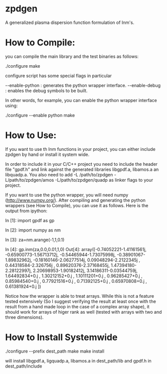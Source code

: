 zpdgen
======

A generalized plasma dispersion function formulation of Inm's.

How to Compile:
============

you can compile the main library and the test binaries as follows:

./configure
make

configure script has some special flags in particular

--enable-python : generates the python wrapper interface.
--enable-debug : enables the debug symbols to be built.

In other words, for example, you can enable the python wrapper interface using:

./configure --enable python
make

How to Use:
==========
If you want to use th Inm functions in your project, you can either include zpdgen by hand or install it system wide.

In order to include it in your C/C++ project you need to include the header file "gpdf.h" and link against the generated libraries libgpdf.a, libamos.a an libquadp.a. 
You also need to add -L /path/to/zpdgen -L/path/to/zpdgen/amos -L/path/to/zpdgen/quadp as linker flags to your project.

If you want to use the python wrapper, you will need numpy (http://www.numpy.org/). After compiling and generating the python wrappers (see How to Compile), you can use it as follows. 
Here is the output from ipython:

In [1]: import gpdf as gp

In [2]: import numpy as nm

In [3]: za=nm.arange(-1,1,0.1)

In [4]: gp.inm(za,0.0,0.01,1,0)
Out[4]: 
array([-0.74052221-1.41161561j, -0.65900773-1.56713712j,
       -0.54465944-1.73075998j, -0.38901067-1.89832962j,
       -0.18160146-2.06277514j,  0.09048294-2.2122345j ,
        0.44318584-2.326756j  ,  0.89620376-2.37168455j,
        1.47394180-2.28122997j,  2.20698953-1.90182412j,
        3.14186311-0.03544759j,  1.64492834+0.j        ,
        1.30212152+0.j        ,  1.10111201+0.j        ,
        0.96285427+0.j        ,  0.85984540+0.j        ,
        0.77921516+0.j        ,  0.71392125+0.j        ,
        0.65970808+0.j        ,  0.61381924+0.j        ])

Notice how the wrapper is able to treat arrays. While this is not a feature tested extensively (So I suggest verifying the result at least once with the result from a hand made loop in the case of a complex array shape), it should work for arrays of higer rank as well (tested with arrays with two and three dimensions).

How to Install Systemwide
=========================

./configure --prefix dest_path
make
make install

will install libgpdf.a, ligquadp.a, libamos.a in dest_path/lib and gpdf.h in dest_path/include
